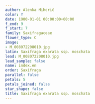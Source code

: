 ```yaml
---
author: Alenka Mihorič
color: Y
date: 1900-01-01 00:00:00+00:00
f_end: 9
f_start: 7
family: Saxifragaceae
flower_type: C
image:
- M_008072208010.jpg
latin: Saxifraga exarata ssp. moschata
lead: M_008072208010.jpg
lead_sample: false
name: index.en
order: Saxifraga
parallel: false
petals: 5
petals_joined: false
star_shape: false
title: Saxifraga exarata ssp. moschata
---
```


